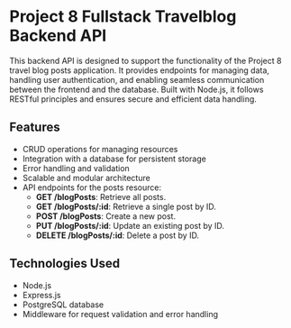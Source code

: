 # Project 8 Fullstack Travelblog Backend API

This backend API is designed to support the functionality of the Project 8 travel blog posts application. It provides endpoints for managing data, handling user authentication, and enabling seamless communication between the frontend and the database. Built with Node.js, it follows RESTful principles and ensures secure and efficient data handling.

## Features
- CRUD operations for managing resources
- Integration with a database for persistent storage
- Error handling and validation
- Scalable and modular architecture
- API endpoints for the posts resource:
  - **GET /blogPosts**:  Retrieve all posts.
  - **GET /blogPosts/:id**:  Retrieve a single post by ID.
  - **POST /blogPosts**:  Create a new post.
  - **PUT /blogPosts/:id**:  Update an existing post by ID.
  - **DELETE /blogPosts/:id**:  Delete a post by ID.

## Technologies Used
- Node.js
- Express.js
- PostgreSQL database
- Middleware for request validation and error handling


